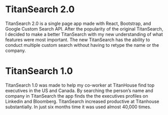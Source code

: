 # TitanSearch 2.0

TitanSearch 2.0 is a single page app made with React, Bootstrap, and Google Custom Search API. After the popularity of the original TitanSearch, I decided to make a better TitanSearch with my new understanding of what features were most important. The new TitanSearch has the ability to conduct multiple custom search without having to retype the name or the company. 

# TitanSearch 1.0

TitanSearch 1.0 was made to help my co-worker at TitanHouse find top executives in the US and Canada. By searching the person’s name and company in TitanSearch the app finds the the executives profiles on Linkedin and Bloomberg. TitanSearch increased productive at Titanhouse substantially. In just six months time it was used almost 40,000 times. 
